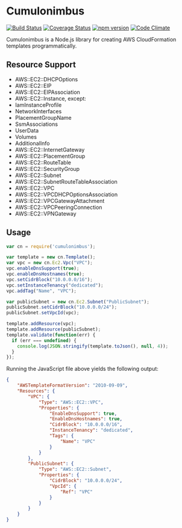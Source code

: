 # Cumulonimbus

[![Build Status](https://travis-ci.org/seize-the-dave/cumulonimbus.svg?branch=master)](https://travis-ci.org/seize-the-dave/cumulonimbus) [![Coverage Status](https://coveralls.io/repos/github/seize-the-dave/cumulonimbus/badge.svg?branch=master)](https://coveralls.io/github/seize-the-dave/cumulonimbus?branch=master) [![npm version](https://badge.fury.io/js/cumulonimbus.svg)](https://badge.fury.io/js/cumulonimbus) [![Code Climate](https://codeclimate.com/github/seize-the-dave/cumulonimbus/badges/gpa.svg)](https://codeclimate.com/github/seize-the-dave/cumulonimbus)

Cumulonimbus is a Node.js library for creating AWS CloudFormation templates programmatically.

## Resource Support

* AWS::EC2::DHCPOptions
* AWS::EC2::EIP
* AWS::EC2::EIPAssociation
* AWS::EC2::Instance, except:
 * IamInstanceProfile
 * NetworkInterfaces
 * PlacementGroupName
 * SsmAssociations
 * UserData
 * Volumes
 * AdditionalInfo
* AWS::EC2::InternetGateway
* AWS::EC2::PlacementGroup
* AWS::EC2::RouteTable
* AWS::EC2::SecurityGroup
* AWS::EC2::Subnet
* AWS::EC2::SubnetRouteTableAssociation
* AWS::EC2::VPC
* AWS::EC2::VPCDHCPOptionsAssociation
* AWS::EC2::VPCGatewayAttachment
* AWS::EC2::VPCPeeringConnection
* AWS::EC2::VPNGateway

## Usage

```js
var cn = require('cumulonimbus');

var template = new cn.Template();
var vpc = new cn.Ec2.Vpc("VPC");
vpc.enableDnsSupport(true);
vpc.enableDnsHostnames(true);
vpc.setCidrBlock("10.0.0.0/16");
vpc.setInstanceTenancy("dedicated");
vpc.addTag("Name", "VPC");

var publicSubnet = new cn.Ec2.Subnet("PublicSubnet");
publicSubnet.setCidrBlock("10.0.0.0/24");
publicSubnet.setVpcId(vpc);

template.addResource(vpc);
template.addResource(publicSubnet);
template.validate(function(err) {
  if (err === undefined) {
    console.log(JSON.stringify(template.toJson(), null, 4));
  }
});
```

Running the JavaScript file above yields the following output:

```json
{
    "AWSTemplateFormatVersion": "2010-09-09",
    "Resources": {
        "VPC": {
            "Type": "AWS::EC2::VPC",
            "Properties": {
                "EnableDnsSupport": true,
                "EnableDnsHostnames": true,
                "CidrBlock": "10.0.0.0/16",
                "InstanceTenancy": "dedicated",
                "Tags": {
                    "Name": "VPC"
                }
            }
        },
        "PublicSubnet": {
            "Type": "AWS::EC2::Subnet",
            "Properties": {
                "CidrBlock": "10.0.0.0/24",
                "VpcId": {
                    "Ref": "VPC"
                }
            }
        }
    }
}
```
